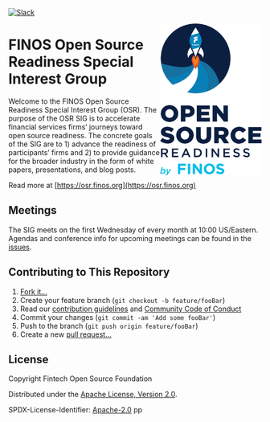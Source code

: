 [![Slack](https://img.shields.io/badge/slack-@finos/osr-green.svg?logo=slack)](https://finos-lf.slack.com/messages/open-source-readiness/)

<img align="right" width="40%" src="https://raw.githubusercontent.com/finos/finos-landscape/master/hosted_logos/open-source-readiness.svg">

# FINOS Open Source Readiness Special Interest Group

Welcome to the FINOS Open Source Readiness Special Interest Group (OSR). The purpose of the OSR SIG is to accelerate financial services firms’ journeys toward open source readiness. The concrete goals of the SIG are to 1) advance the readiness of participants’ firms and 2) to provide guidance for the broader industry in the form of white papers, presentations, and blog posts.

Read more at [https://osr.finos.org](https://osr.finos.org)

## Meetings

The SIG meets on the first Wednesday of every month at 10:00 US/Eastern. Agendas and conference info for upcoming meetings can be found in the [issues](https://github.com/finos/open-source-readiness/issues). 

## Contributing to This Repository

1. [Fork it...](https://github.com/finos/open-source-readiness/fork)
2. Create your feature branch (`git checkout -b feature/fooBar`)
3. Read our [contribution guidelines](CONTRIBUTING.md) and [Community Code of Conduct](https://www.finos.org/code-of-conduct)
4. Commit your changes (`git commit -am 'Add some fooBar'`)
5. Push to the branch (`git push origin feature/fooBar`)
6. Create a new [pull request...](https://github.com/finos/open-source-readiness/pulls)

## License

Copyright Fintech Open Source Foundation

Distributed under the [Apache License, Version 2.0](http://www.apache.org/licenses/LICENSE-2.0).

SPDX-License-Identifier: [Apache-2.0](https://spdx.org/licenses/Apache-2.0)
pp
